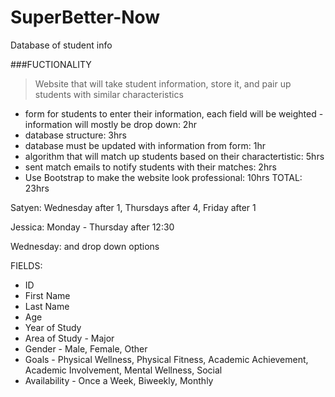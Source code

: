 # SuperBetter-Now
Database of student info 

###FUCTIONALITY 
>Website that will take student information, store it, and pair up students with similar characteristics 
- form for students to enter their information, each field will be weighted - information will mostly be drop down: 2hr
- database structure: 3hrs
- database must be updated with information from form: 1hr
- algorithm that will match up students based on their charactertistic: 5hrs
- sent match emails to notify students with their matches: 2hrs
- Use Bootstrap to make the website look professional: 10hrs 
TOTAL: 23hrs

Satyen: Wednesday after 1, Thursdays after 4, Friday after 1

Jessica: Monday - Thursday after 12:30

Wednesday: and drop down options

FIELDS:
- ID
- First Name
- Last Name 
- Age
- Year of Study 
- Area of Study - Major
- Gender - Male, Female, Other
- Goals - Physical Wellness, Physical Fitness, Academic Achievement, Academic Involvement, Mental Wellness, Social 
- Availability - Once a Week, Biweekly, Monthly 








